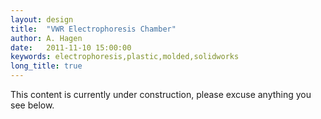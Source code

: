 ```yaml
---
layout: design
title:  "VWR Electrophoresis Chamber"
author: A. Hagen
date:   2011-11-10 15:00:00
keywords: electrophoresis,plastic,molded,solidworks
long_title: true
---
```


This content is currently under construction, please excuse anything you see
below.
